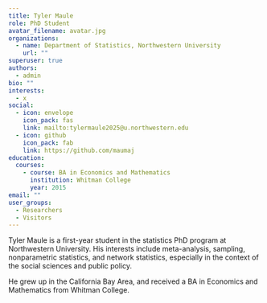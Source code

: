 ```yaml
---
title: Tyler Maule
role: PhD Student
avatar_filename: avatar.jpg
organizations:
  - name: Department of Statistics, Northwestern University
    url: ""
superuser: true
authors:
  - admin
bio: ""
interests:
  - x
social:
  - icon: envelope
    icon_pack: fas
    link: mailto:tylermaule2025@u.northwestern.edu
  - icon: github
    icon_pack: fab
    link: https://github.com/maumaj
education:
  courses:
    - course: BA in Economics and Mathematics
      institution: Whitman College
      year: 2015
email: ""
user_groups:
  - Researchers
  - Visitors
---
```

Tyler Maule is a first-year student in the statistics PhD program at Northwestern University. His interests include meta-analysis, sampling, nonparametric statistics, and network statistics, especially in the context of the social sciences and public policy. 

He grew up in the California Bay Area, and received a BA in Economics and Mathematics from Whitman College.